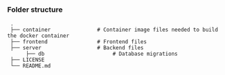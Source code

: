 ### Folder structure   

     .
     ├── container               # Container image files needed to build the docker container 
     ├── frontend                # Frontend files
     ├── server                  # Backend files
          ├── db                      # Database migrations
     ├── LICENSE
     └── README.md 
